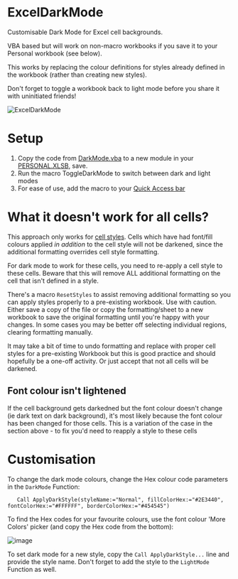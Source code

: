 # ExcelDarkMode
Customisable Dark Mode for Excel cell backgrounds. 

VBA based but will work on non-macro workbooks if you save it to your Personal workbook (see below).

This works by replacing the colour definitions for styles already defined in the workbook (rather than creating new styles). 

Don't forget to toggle a workbook back to light mode before you share it with uninitiated friends!

![ExcelDarkMode](https://user-images.githubusercontent.com/17323155/122040068-4c7b3780-cdcf-11eb-8d70-ba46c97d1f05.gif)

# Setup

1. Copy the code from [DarkMode.vba](https://raw.githubusercontent.com/stu0292/ExcelDarkMode/main/DarkMode.vba) to a new module in your [PERSONAL.XLSB](https://support.microsoft.com/en-gb/office/create-and-save-all-your-macros-in-a-single-workbook-66c97ab3-11c2-44db-b021-ae005a9bc790), save. 
2. Run the macro ToggleDarkMode to switch between dark and light modes
3. For ease of use, add the macro to your [Quick Access bar](https://www.howtogeek.com/232620/how-to-add-a-macro-to-the-quick-access-toolbar-in-office/)

# What it doesn't work for all cells?

This approach only works for [cell styles](https://support.microsoft.com/en-us/office/apply-create-or-remove-a-cell-style-472213bf-66bd-40c8-815c-594f0f90cd22). 
Cells which have had font/fill colours applied *in addition* to the cell style will not be darkened, since the additional formatting overrides cell style formatting.  

For dark mode to work for these cells, you need to re-apply a cell style to these cells. Beware that this will remove ALL additional formatting on the cell that isn't defined in a style.

There's a macro `ResetStyles` to assist removing additional formatting so you can apply styles properly to a pre-existing workbook. Use with caution. Either save a copy of the file or copy the formatting/sheet to a new workbook to save the original formatting until you're happy with your changes. In some cases you may be better off selecting individual regions, clearing formatting manually.

It may take a bit of time to undo formatting and replace with proper cell styles for a pre-existing Workbook but this is good practice and should hopefully be a one-off activity. Or just accept that not all cells will be darkened. 

## Font colour isn't lightened

If the cell background gets darkedned but the font colour doesn't change (ie dark text on dark background), it's most likely because the font colour has been changed for those cells. This is a variation of the case in the section above - to fix you'd need to reapply a style to these cells  

# Customisation

To change the dark mode colours, change the Hex colour code parameters in the `DarkMode` Function:

```
   Call ApplyDarkStyle(styleName:="Normal", fillColorHex:="#2E3440", fontColorHex:="#FFFFFF", borderColorHex:="#454545")
```

To find the Hex codes for your favourite colours, use the font colour 'More Colors' picker (and copy the Hex code from the bottom):

![image](https://user-images.githubusercontent.com/17323155/122032272-60bb3680-cdc7-11eb-858d-32e3b2fedf65.png)

To set dark mode for a new style, copy the `Call ApplyDarkStyle...` line and provide the style name. Don't forget to add the style to the `LightMode` Function as well. 

